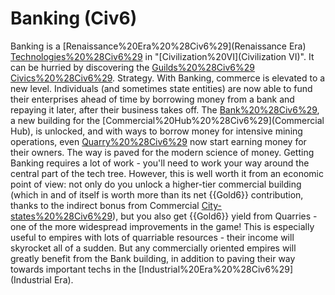 # Banking (Civ6)

Banking is a [Renaissance%20Era%20%28Civ6%29](Renaissance Era) [Technologies%20%28Civ6%29](technology) in "[Civilization%20VI](Civilization VI)". It can be hurried by discovering the [Guilds%20%28Civ6%29](Guilds) [Civics%20%28Civ6%29](civic).
Strategy.
With Banking, commerce is elevated to a new level. Individuals (and sometimes state entities) are now able to fund their enterprises ahead of time by borrowing money from a bank and repaying it later, after their business takes off. The [Bank%20%28Civ6%29](Bank), a new building for the [Commercial%20Hub%20%28Civ6%29](Commercial Hub), is unlocked, and with ways to borrow money for intensive mining operations, even [Quarry%20%28Civ6%29](Quarries) now start earning money for their owners. The way is paved for the modern science of money.
Getting Banking requires a lot of work - you'll need to work your way around the central part of the tech tree. However, this is well worth it from an economic point of view: not only do you unlock a higher-tier commercial building (which in and of itself is worth more than its net {{Gold6}} contribution, thanks to the indirect bonus from Commercial [City-states%20%28Civ6%29](City-States)), but you also get {{Gold6}} yield from Quarries - one of the more widespread improvements in the game! This is especially useful to empires with lots of quarriable resources - their income will skyrocket all of a sudden. But any commercially oriented empires will greatly benefit from the Bank building, in addition to paving their way towards important techs in the [Industrial%20Era%20%28Civ6%29](Industrial Era).